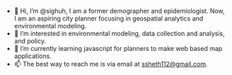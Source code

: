 - 👋 Hi, I’m @sighuh, I am a former demographer and epidemiologist. Now, I am an aspiring city planner focusing in geospatial analytics and environmental modeling. 
- 👀 I’m interested in environmental modeling, data collection and analysis, and policy. 
- 🌱 I’m currently learning javascript for planners to make web based map applications. 
- 📫 The best way to reach me is via email at ssheth112@gmail.com.

<!---
sighuh/sighuh is a ✨ special ✨ repository because its `README.md` (this file) appears on your GitHub profile.
You can click the Preview link to take a look at your changes.
--->
